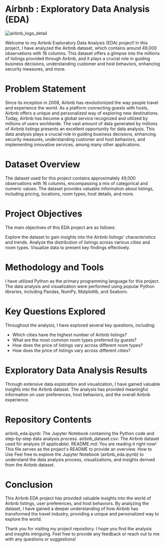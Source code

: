 # Airbnb : Exploratory Data Analysis (EDA) 

![airbnb_logo_detail](https://github.com/Sanket-Nimbalkar/Airbnb/assets/126955519/fbe0a216-9a08-4cc7-b52c-b8cc45e7c69b)

Welcome to my Airbnb Exploratory Data Analysis (EDA) project! In this project, I have analyzed the Airbnb dataset, which contains around 49,000 observations with 16 columns. This dataset offers a glimpse into the millions of listings provided through Airbnb, and it plays a crucial role in guiding business decisions, understanding customer and host behaviors, enhancing security measures, and more.

# Problem Statement
Since its inception in 2008, Airbnb has revolutionized the way people travel and experience the world. As a platform connecting guests with hosts, Airbnb offers a unique and personalized way of exploring new destinations. Today, Airbnb has become a global service recognized and utilized by millions of users worldwide.
The vast amount of data generated by millions of Airbnb listings presents an excellent opportunity for data analysis. This data analysis plays a crucial role in guiding business decisions, enhancing security measures, understanding customer and host behaviors, and implementing innovative services, among many other applications.

# Dataset Overview
The dataset used for this project contains approximately 49,000 observations with 16 columns, encompassing a mix of categorical and numeric values. The dataset provides valuable information about listings, including pricing, locations, room types, host details, and more.

# Project Objectives
The main objectives of this EDA project are as follows:

Explore the dataset to gain insights into the Airbnb listings' characteristics and trends.
Analyze the distribution of listings across various cities and room types.
Visualize data to present key findings effectively.

# Methodology and Tools
I have utilized Python as the primary programming language for this project. The data analysis and visualization were performed using popular Python libraries, including Pandas, NumPy, Matplotlib, and Seaborn.

# Key Questions Explored
Throughout the analysis, I have explored several key questions, including:

- Which cities have the highest number of Airbnb listings?
- What are the most common room types preferred by guests?
- How does the price of listings vary across different  room types?
- How does the price of listings vary across different cities?

# Exploratory Data Analysis Results
Through extensive data exploration and visualization, I have gained valuable insights into the Airbnb dataset. The analysis has provided meaningful information on user preferences, host behaviors, and the overall Airbnb experience.

# Repository Contents
airbnb_eda.ipynb: The Jupyter Notebook containing the Python code and step-by-step data analysis process.
airbnb_dataset.csv: The Airbnb dataset used for analysis (if applicable).
README.md: You are reading it right now! This file serves as the project's README to provide an overview.
How to Use
Feel free to explore the Jupyter Notebook (airbnb_eda.ipynb) to understand the data analysis process, visualizations, and insights derived from the Airbnb dataset.

# Conclusion
This Airbnb EDA project has provided valuable insights into the world of Airbnb listings, user preferences, and host behaviors. By analyzing the dataset, I have gained a deeper understanding of how Airbnb has transformed the travel industry, providing a unique and personalized way to explore the world.

Thank you for visiting my project repository. I hope you find the analysis and insights intriguing. Feel free to provide any feedback or reach out to me with any questions or suggestions!
